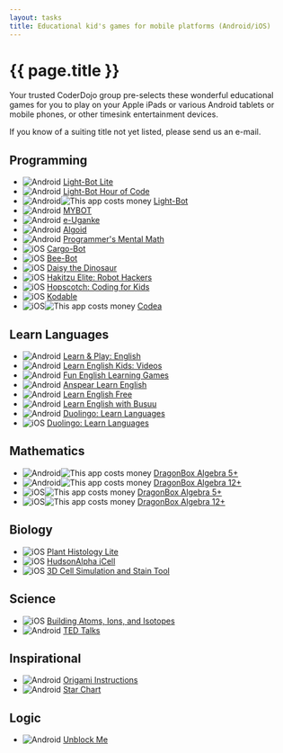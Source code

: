 ```yaml
---
layout: tasks
title: Educational kid's games for mobile platforms (Android/iOS)
---
```

{{ page.title }}
================

Your trusted CoderDojo group pre-selects these wonderful educational
games for you to play on your Apple iPads or various Android tablets 
or mobile phones, or other timesink entertainment devices.

If you know of a suiting title not yet listed, please send us an e-mail.

Programming
-----------
* ![][a] [Light-Bot Lite](https://play.google.com/store/apps/details?id=com.lightbot.lightbot)
* ![][a] [Light-Bot Hour of Code](https://play.google.com/store/apps/details?id=com.lightbot.lightbothoc)
* ![][a]![][$] [Light-Bot](https://play.google.com/store/apps/details?id=com.lightbot.lightbot)
* ![][a] [MYBOT](https://play.google.com/store/apps/details?id=com.anujraghav.mybot)
* ![][a] [e-Uganke](https://play.google.com/store/apps/details?id=si.fri.euganke)
* ![][a] [Algoid](https://play.google.com/store/apps/details?id=fr.cyann.algoid)
* ![][a] [Programmer's Mental Math](https://play.google.com/store/apps/details?id=main.mentalmath)
* ![][i] [Cargo-Bot](https://itunes.apple.com/us/app/cargo-bot/id519690804)
* ![][i] [Bee-Bot](https://itunes.apple.com/si/app/bee-bot/id500131639)
* ![][i] [Daisy the Dinosaur](https://itunes.apple.com/in/app/daisy-the-dinosaur/id490514278)
* ![][i] [Hakitzu Elite: Robot Hackers](https://itunes.apple.com/in/app/hakitzu-elite-robot-hackers/id599976903)
* ![][i] [Hopscotch: Coding for Kids](https://itunes.apple.com/in/app/hopscotch-coding-for-kids/id617098629)
* ![][i] [Kodable](https://itunes.apple.com/us/app/kodable/id577673067)
* ![][i]![][$] [Codea](https://itunes.apple.com/us/app/codea/id439571171)

Learn Languages
---------------
* ![][a] [Learn & Play: English](https://play.google.com/store/apps/details?id=free.langame.rivex)
* ![][a] [Learn English Kids: Videos](https://play.google.com/store/apps/details?id=com.britishcouncil.avonmobility.learnenglishkids)
* ![][a] [Fun English Learning Games](https://play.google.com/store/apps/details?id=com.pumkin.fun)
* ![][a] [Anspear Learn English](https://play.google.com/store/apps/details?id=com.anspear.language.englishiap)
* ![][a] [Learn English Free](https://play.google.com/store/apps/details?id=com.alrwabee.learnenglishfree)
* ![][a] [Learn English with Busuu](https://play.google.com/store/apps/details?id=com.busuu.android.enc)
* ![][a] [Duolingo: Learn Languages](https://play.google.com/store/apps/details?id=com.duolingo)
* ![][i] [Duolingo: Learn Languages](https://itunes.apple.com/us/app/duolingo-learn-languages-for/id570060128)

Mathematics
-----------
* ![][a]![][$] [DragonBox Algebra 5+](https://play.google.com/store/apps/details?id=com.wewanttoknow.DragonBoxPlus)
* ![][a]![][$] [DragonBox Algebra 12+](https://play.google.com/store/apps/details?id=com.wewanttoknow.DragonBox2)
* ![][i]![][$] [DragonBox Algebra 5+](https://itunes.apple.com/us/app/dragonbox-algebra-5+/id522069155)
* ![][i]![][$] [DragonBox Algebra 12+](https://itunes.apple.com/us/app/dragonbox-algebra-12+/id634444186)

Biology
-------
* ![][i] [Plant Histology Lite](https://itunes.apple.com/ca/app/plant-histology-lite/id450818648)
* ![][i] [HudsonAlpha iCell](https://itunes.apple.com/us/app/hudsonalpha-icell/id364882015)
* ![][i] [3D Cell Simulation and Stain Tool](https://itunes.apple.com/us/app/3d-cell-simulation-stain-tool/id381129413)

Science
-------
* ![][i] [Building Atoms, Ions, and Isotopes](https://itunes.apple.com/ca/app/building-atoms-ions-isotopes/id437001161)
* ![][a] [TED Talks](https://play.google.com/store/apps/details?id=com.ted.android)

Inspirational
-------------
* ![][a] [Origami Instructions](https://play.google.com/store/apps/details?id=com.artelplus.origami)
* ![][a] [Star Chart](https://play.google.com/store/apps/details?id=com.escapistgames.starchart)

Logic
-----
* ![][a] [Unblock Me](https://play.google.com/store/apps/details?id=com.kiragames.unblockmefree)


[a]: /images/android-icon-16.png "Android"
[i]: /images/ios-icon-16.png "iOS"
[$]: /images/dollar-icon-16.png "This app costs money"
